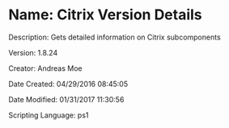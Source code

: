 ﻿# Name: Citrix Version Details

Description: Gets detailed information on Citrix subcomponents

Version: 1.8.24

Creator: Andreas Moe

Date Created: 04/29/2016 08:45:05

Date Modified: 01/31/2017 11:30:56

Scripting Language: ps1

